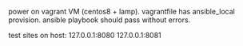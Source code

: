 power on vagrant VM (centos8 + lamp). vagrantfile has ansible_local provision.
ansible playbook should pass without errors.

test sites on host:
127.0.0.1:8080
127.0.0.1:8081